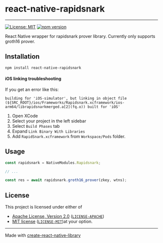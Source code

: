 # react-native-rapidsnark

---

[![License: MIT](https://img.shields.io/badge/License-MIT-blue.svg)](https://opensource.org/licenses/MIT)
[![npm version](https://badge.fury.io/js/react-native-rapidsnark.svg)](https://badge.fury.io/js/react-native-rapidsnark)

React Native wrapper for rapidsnark prover library.
Currently only supports groth16 prover.

## Installation

```sh
npm install react-native-rapidsnark
```

#### iOS linking troubleshooting

If you get an error like this:

```
building for 'iOS-simulator', but linking in object file (${SRC_ROOT}/ios/Frameworks/Rapidsnark.xcframework/ios-arm64/librapidsnarkmerged.a[2](fq.o)) built for 'iOS'
```

1. Open XCode
2. Select your project in the left sidebar
3. Select `Build Phases` tab
4. Expand `Link Binary With Libraries`
5. Add `RapidSnark.xcframework` from `Workspace/Pods` folder.

## Usage

```js
const rapidsnark = NativeModules.Rapidsnark;

// ...

const res = await rapidsnark.groth16_prover(zkey, wtns);
```

## License

This project is licensed under either of

- [Apache License, Version 2.0](https://www.apache.org/licenses/LICENSE-2.0) ([`LICENSE-APACHE`](LICENSE-APACHE))
- [MIT license](https://opensource.org/licenses/MIT) ([`LICENSE-MIT`](LICENSE-MIT))at your option.

---

Made with [create-react-native-library](https://github.com/callstack/react-native-builder-bob)

